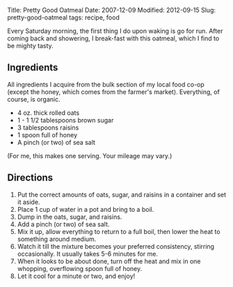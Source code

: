 Title: Pretty Good Oatmeal
Date: 2007-12-09
Modified: 2012-09-15
Slug: pretty-good-oatmeal
tags: recipe, food

Every Saturday morning, the first thing I do upon waking is go for run. After coming back and showering, I break-fast with this oatmeal, which I find to be mighty tasty.


## Ingredients

All ingredients I acquire from the bulk section of my local food co-op (except the honey, which comes from the farmer's market). Everything, of course, is organic.

* 4 oz. thick rolled oats
* 1 - 1 1/2 tablespoons brown sugar
* 3 tablespoons raisins
* 1 spoon full of honey
* A pinch (or two) of sea salt

(For me, this makes one serving. Your mileage may vary.)


## Directions

1. Put the correct amounts of oats, sugar, and raisins in a container and set it aside.
2. Place 1 cup of water in a pot and bring to a boil.
3. Dump in the oats, sugar, and raisins.
4. Add a pinch (or two) of sea salt.
5. Mix it up, allow everything to return to a full boil, then lower the heat to something around medium.
6. Watch it till the mixture becomes your preferred consistency, stirring occasionally. It usually takes 5-6 minutes for me.
7. When it looks to be about done, turn off the heat and mix in one whopping, overflowing spoon full of honey.
8. Let it cool for a minute or two, and enjoy!

